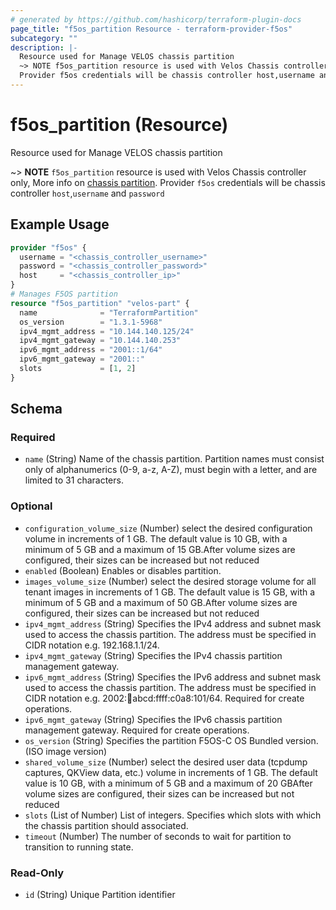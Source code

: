 ```yaml
---
# generated by https://github.com/hashicorp/terraform-plugin-docs
page_title: "f5os_partition Resource - terraform-provider-f5os"
subcategory: ""
description: |-
  Resource used for Manage VELOS chassis partition
  ~> NOTE f5os_partition resource is used with Velos Chassis controller only, More info on chassis partition https://techdocs.f5.com/en-us/velos-1-5-0/velos-systems-administration-configuration/title-partition-mgmt.html#about-partitions.
  Provider f5os credentials will be chassis controller host,username and password
---
```


# f5os_partition (Resource)

Resource used for Manage VELOS chassis partition

~> **NOTE** `f5os_partition` resource is used with Velos Chassis controller only, More info on [chassis partition](https://techdocs.f5.com/en-us/velos-1-5-0/velos-systems-administration-configuration/title-partition-mgmt.html#about-partitions).
Provider `f5os` credentials will be chassis controller `host`,`username` and `password`

## Example Usage

```terraform
provider "f5os" {
  username = "<chassis_controller_username>"
  password = "<chassis_controller_password>"
  host     = "<chassis_controller_ip>"
}
# Manages F5OS partition
resource "f5os_partition" "velos-part" {
  name              = "TerraformPartition"
  os_version        = "1.3.1-5968"
  ipv4_mgmt_address = "10.144.140.125/24"
  ipv4_mgmt_gateway = "10.144.140.253"
  ipv6_mgmt_address = "2001::1/64"
  ipv6_mgmt_gateway = "2001::"
  slots             = [1, 2]
}
```

<!-- schema generated by tfplugindocs -->
## Schema

### Required

- `name` (String) Name of the chassis partition.
Partition names must consist only of alphanumerics (0-9, a-z, A-Z), must begin with a letter, and are limited to 31 characters.

### Optional

- `configuration_volume_size` (Number) select the desired configuration volume in increments of 1 GB.
The default value is 10 GB, with a minimum of 5 GB and a maximum of 15 GB.After volume sizes are configured, their sizes can be increased but not reduced
- `enabled` (Boolean) Enables or disables partition.
- `images_volume_size` (Number) select the desired storage volume for all tenant images in increments of 1 GB.
The default value is 15 GB, with a minimum of 5 GB and a maximum of 50 GB.After volume sizes are configured, their sizes can be increased but not reduced
- `ipv4_mgmt_address` (String) Specifies the IPv4 address and subnet mask used to access the chassis partition.
The address must be specified in CIDR notation e.g. 192.168.1.1/24.
- `ipv4_mgmt_gateway` (String) Specifies the IPv4 chassis partition management gateway.
- `ipv6_mgmt_address` (String) Specifies the IPv6 address and subnet mask used to access the chassis partition.
The address must be specified in CIDR notation e.g. 2002::1234:abcd:ffff:c0a8:101/64.
Required for create operations.
- `ipv6_mgmt_gateway` (String) Specifies the IPv6 chassis partition management gateway.
Required for create operations.
- `os_version` (String) Specifies the partition F5OS-C OS Bundled version.(ISO image version)
- `shared_volume_size` (Number) select the desired user data (tcpdump captures, QKView data, etc.) volume in increments of 1 GB.
The default value is 10 GB, with a minimum of 5 GB and a maximum of 20 GBAfter volume sizes are configured, their sizes can be increased but not reduced
- `slots` (List of Number) List of integers.
Specifies which slots with which the chassis partition should associated.
- `timeout` (Number) The number of seconds to wait for partition to transition to running state.

### Read-Only

- `id` (String) Unique Partition identifier



